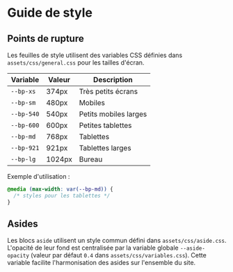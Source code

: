 # Guide de style

## Points de rupture

Les feuilles de style utilisent des variables CSS définies dans `assets/css/general.css` pour les tailles d'écran.

| Variable | Valeur | Description |
| --- | --- | --- |
| `--bp-xs` | 374px | Très petits écrans |
| `--bp-sm` | 480px | Mobiles |
| `--bp-540` | 540px | Petits mobiles larges |
| `--bp-600` | 600px | Petites tablettes |
| `--bp-md` | 768px | Tablettes |
| `--bp-921` | 921px | Tablettes larges |
| `--bp-lg` | 1024px | Bureau |

Exemple d'utilisation :

```css
@media (max-width: var(--bp-md)) {
  /* styles pour les tablettes */
}
```

## Asides

Les blocs `aside` utilisent un style commun défini dans `assets/css/aside.css`.
L'opacité de leur fond est centralisée par la variable globale
`--aside-opacity` (valeur par défaut `0.4` dans `assets/css/variables.css`).
Cette variable facilite l'harmonisation des asides sur l'ensemble du site.
